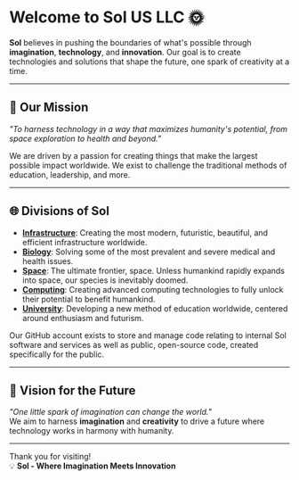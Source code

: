 # Welcome to **Sol US LLC** 🌞

**Sol** believes in pushing the boundaries of what's possible through **imagination**, **technology**, and **innovation**. Our goal is to create technologies and solutions that shape the future, one spark of creativity at a time.

---

## 🚀 **Our Mission**
_"To harness technology in a way that maximizes humanity's potential, from space exploration to health and beyond."_

We are driven by a passion for creating things that make the largest possible impact worldwide. We exist to challenge the traditional methods of education, leadership, and more.

---

## 🌐 **Divisions of Sol**
- **[Infrastructure](https://solcluster.com/infrastructure/)**: Creating the most modern, futuristic, beautiful, and efficient infrastructure worldwide.
- **[Biology](https://solcluster.com/biology/)**: Solving some of the most prevalent and severe medical and health issues.
- **[Space](https://solcluster.com/space/)**: The ultimate frontier, space. Unless humankind rapidly expands into space, our species is inevitably doomed.
- **[Computing](https://solcluster.com/computing/)**: Creating advanced computing technologies to fully unlock their potential to benefit humankind.
- **[University](https://solcluster.com/university/)**: Developing a new method of education worldwide, centered around enthusiasm and futurism.

Our GitHub account exists to store and manage code relating to internal Sol software and services as well as public, open-source code, created specifically for the public.

---

## 🌠 **Vision for the Future**
_"One little spark of imagination can change the world."_  
We aim to harness **imagination** and **creativity** to drive a future where technology works in harmony with humanity.

---
Thank you for visiting!  
💡 **Sol - Where Imagination Meets Innovation**
